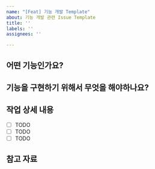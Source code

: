 ```yaml
---
name: "[Feat] 기능 개발 Template"
about: 기능 개발 관련 Issue Template
title: ''
labels: ''
assignees: ''

---
```


## 어떤 기능인가요?

> 

## 기능을 구현하기 위해서 무엇을 해야하나요?

>

## 작업 상세 내용
- [ ] TODO
- [ ] TODO
- [ ] TODO

## 참고 자료

>
